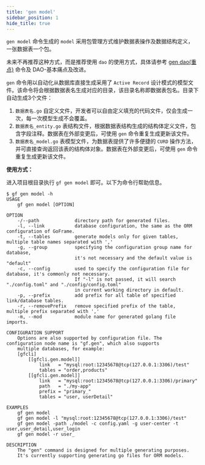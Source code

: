 ```yaml
---
title: 'gen model'
sidebar_position: 1
hide_title: true
---
```


`gen model` 命令生成的 `model` 采用包管理方式维护数据表操作及数据结构定义，一张数据表一个包。

未来不再推荐这种方式，而是推荐使用 `dao` 的使用方式，具体请参考 [gen dao(重点)](output/goframe-v1.16-md/开发工具/gen%20代码生成/gen%20dao-重点) 命令及 DAO-基本痛点及改进。

`gen` 命令用以自动化从数据库直接生成采用了 `Active Record` 设计模式的模型文件。该命令将会根据数据表名生成对应的目录，该目录名称即数据表包名。目录下自动生成3个文件：

1. `数据表名.go` 自定义文件，开发者可以自由定义填充的代码文件，仅会生成一次，每一次模型生成不会覆盖。
2. `数据表名_entity.go` 表结构文件，根据数据表结构生成的结构体定义文件，包含字段注释。数据表在外部变更后，可使用 `gen` 命令重复生成更新该文件。
3. `数据表名_model.go` 表模型文件，为数据表提供了许多便捷的 `CURD` 操作方法，并可直接查询返回该表的结构体对象。数据表在外部变更后，可使用 `gen` 命令重复生成更新该文件。


**使用方式：**

进入项目根目录执行 `gf gen model` 即可。以下为命令行帮助信息。

```
$ gf gen model -h
USAGE
    gf gen model [OPTION]

OPTION
    -/--path             directory path for generated files.
    -l, --link           database configuration, the same as the ORM configuration of GoFrame.
    -t, --tables         generate models only for given tables, multiple table names separated with ','
    -g, --group          specifying the configuration group name for database,
                         it's not necessary and the default value is "default"
    -c, --config         used to specify the configuration file for database, it's commonly not necessary.
                         If "-l" is not passed, it will search "./config.toml" and "./config/config.toml"
                         in current working directory in default.
    -p, --prefix         add prefix for all table of specified link/database tables.
    -r, --removePrefix   remove specified prefix of the table, multiple prefix separated with ','
    -m, --mod            module name for generated golang file imports.

CONFIGURATION SUPPORT
    Options are also supported by configuration file. The configuration node name is "gf.gen", which also supports
    multiple databases, for example:
    [gfcli]
        [[gfcli.gen.model]]
            link   = "mysql:root:12345678@tcp(127.0.0.1:3306)/test"
            tables = "order,products"
        [[gfcli.gen.model]]
            link   = "mysql:root:12345678@tcp(127.0.0.1:3306)/primary"
            path   = "./my-app"
            prefix = "primary_"
            tables = "user, userDetail"

EXAMPLES
    gf gen model
    gf gen model -l "mysql:root:12345678@tcp(127.0.0.1:3306)/test"
    gf gen model -path ./model -c config.yaml -g user-center -t user,user_detail,user_login
    gf gen model -r user_

DESCRIPTION
    The "gen" command is designed for multiple generating purposes.
    It's currently supporting generating go files for ORM models.
```